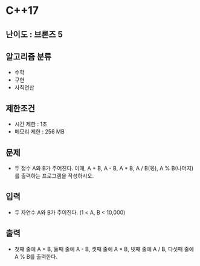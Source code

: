 # C++17

## 난이도 : 브론즈 5

## 알고리즘 분류
  - 수학
  - 구현
  - 사칙연산

## 제한조건
  - 시간 제한 : 1초
  - 메모리 제한 : 256 MB

## 문제
  - 두 정수 A와 B가 주어진다. 이때, A + B, A - B, A * B, A / B(몫), A % B(나머지)를 출력하는 프로그램을 작성하시오.

## 입력
  - 두 자연수 A와 B가 주어진다. (1 < A, B < 10,000)

## 출력
  - 첫째 줄에 A + B, 둘째 줄에 A - B, 셋째 줄에 A * B, 넷째 줄에 A / B, 다섯째 줄에 A % B를 출력한다.
